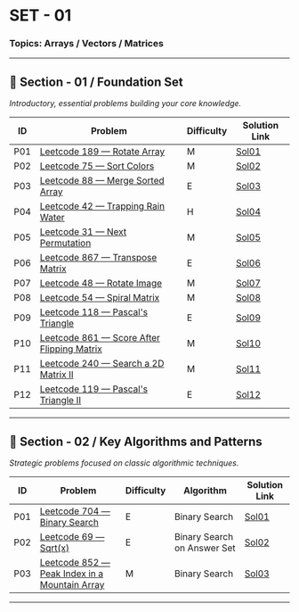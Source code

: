 # SET - 01

### Topics: Arrays / Vectors / Matrices
---

## 🧱 Section - 01 / Foundation Set  
*Introductory, essential problems building your core knowledge.*

| ID   | Problem                                                                 | Difficulty | Solution Link                  |
|------|-------------------------------------------------------------------------|------------|---------------------------------|
| P01  | [Leetcode 189 — Rotate Array](https://leetcode.com/problems/rotate-array/description/)         | M          | [Sol01](Sols/Section01/Sol01.md)   |
| P02  | [Leetcode 75 — Sort Colors](https://leetcode.com/problems/sort-colors/description/)             | M          | [Sol02](Sols/Section01/Sol02.md)   |
| P03  | [Leetcode 88 — Merge Sorted Array](https://leetcode.com/problems/merge-sorted-array/description/) | E          | [Sol03](Sols/Section01/Sol03.md)   |
| P04  | [Leetcode 42 — Trapping Rain Water](https://leetcode.com/problems/trapping-rain-water/description/) | H          | [Sol04](Sols/Section01/Sol04.md)   |
| P05  | [Leetcode 31 — Next Permutation](https://leetcode.com/problems/next-permutation/description/)   | M          | [Sol05](Sols/Section01/Sol05.md)   |
| P06  | [Leetcode 867 — Transpose Matrix](https://leetcode.com/problems/transpose-matrix/description/)  | E          | [Sol06](Sols/Section01/Sol06.md)   |
| P07  | [Leetcode 48 — Rotate Image](https://leetcode.com/problems/rotate-image/description/)           | M          | [Sol07](Sols/Section01/Sol07.md)   |
| P08  | [Leetcode 54 — Spiral Matrix](https://leetcode.com/problems/spiral-matrix/description/)         | M          | [Sol08](Sols/Section01/Sol08.md)   |
| P09  | [Leetcode 118 — Pascal's Triangle](https://leetcode.com/problems/pascals-triangle/)             | E          | [Sol09](Sols/Section01/Sol09.md)   |
| P10  | [Leetcode 861 — Score After Flipping Matrix](https://leetcode.com/problems/score-after-flipping-matrix/description/) | M          | [Sol10](Sols/Section01/Sol10.md)   |
| P11  | [Leetcode 240 — Search a 2D Matrix II](https://leetcode.com/problems/search-a-2d-matrix-ii/description/) | M          | [Sol11](Sols/Section01/Sol11.md)   |
| P12  | [Leetcode 119 — Pascal's Triangle II](https://leetcode.com/problems/pascals-triangle-ii/description/) | E          | [Sol12](Sols/Section01/Sol12.md)   |

---

## 🧠 Section - 02 / Key Algorithms and Patterns  
*Strategic problems focused on classic algorithmic techniques.*

| ID   | Problem                                                                 | Difficulty | Algorithm                     | Solution Link                  |
|------|-------------------------------------------------------------------------|------------|-------------------------------|---------------------------------|
| P01  | [Leetcode 704 — Binary Search](https://leetcode.com/problems/binary-search/description/)         | E          | Binary Search                             | [Sol01](Sols/Section02/Sol01.md)   |
| P02  | [Leetcode 69 — Sqrt(x)](https://leetcode.com/problems/sqrtx/description/)                         | E          | Binary Search on Answer Set   | [Sol02](Sols/Section02/Sol02.md)   |
| P03  | [Leetcode 852 — Peak Index in a Mountain Array](https://leetcode.com/problems/peak-index-in-a-mountain-array/description/) | M          | Binary Search                             | [Sol03](Sols/Section02/Sol03.md)   |

---
